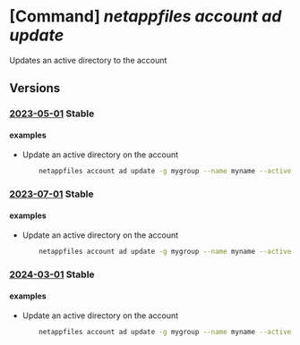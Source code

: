 # [Command] _netappfiles account ad update_

Updates an active directory to the account

## Versions

### [2023-05-01](/Resources/mgmt-plane/L3N1YnNjcmlwdGlvbnMve30vcmVzb3VyY2Vncm91cHMve30vcHJvdmlkZXJzL21pY3Jvc29mdC5uZXRhcHAvbmV0YXBwYWNjb3VudHMve30=/2023-05-01.xml) **Stable**

<!-- mgmt-plane /subscriptions/{}/resourcegroups/{}/providers/microsoft.netapp/netappaccounts/{} 2023-05-01 properties.activeDirectories[] -->

#### examples

- Update an active directory on the account
    ```bash
        netappfiles account ad update -g mygroup --name myname --active-directory-id 13641da9-c0e9-4b97-84fc-4f8014a93848 --username ad_username --password ad_password --domain northeurope --dns 1.2.3.4 --smb-server-name SMBSERVER
    ```

### [2023-07-01](/Resources/mgmt-plane/L3N1YnNjcmlwdGlvbnMve30vcmVzb3VyY2Vncm91cHMve30vcHJvdmlkZXJzL21pY3Jvc29mdC5uZXRhcHAvbmV0YXBwYWNjb3VudHMve30=/2023-07-01.xml) **Stable**

<!-- mgmt-plane /subscriptions/{}/resourcegroups/{}/providers/microsoft.netapp/netappaccounts/{} 2023-07-01 properties.activeDirectories[] -->

#### examples

- Update an active directory on the account
    ```bash
        netappfiles account ad update -g mygroup --name myname --active-directory-id 13641da9-c0e9-4b97-84fc-4f8014a93848 --username ad_username --password ad_password --domain northeurope --dns 1.2.3.4 --smb-server-name SMBSERVER
    ```

### [2024-03-01](/Resources/mgmt-plane/L3N1YnNjcmlwdGlvbnMve30vcmVzb3VyY2Vncm91cHMve30vcHJvdmlkZXJzL21pY3Jvc29mdC5uZXRhcHAvbmV0YXBwYWNjb3VudHMve30=/2024-03-01.xml) **Stable**

<!-- mgmt-plane /subscriptions/{}/resourcegroups/{}/providers/microsoft.netapp/netappaccounts/{} 2024-03-01 properties.activeDirectories[] -->

#### examples

- Update an active directory on the account
    ```bash
        netappfiles account ad update -g mygroup --name myname --active-directory-id 13641da9-c0e9-4b97-84fc-4f8014a93848 --username ad_username --password ad_password --domain northeurope --dns 1.2.3.4 --smb-server-name SMBSERVER
    ```
